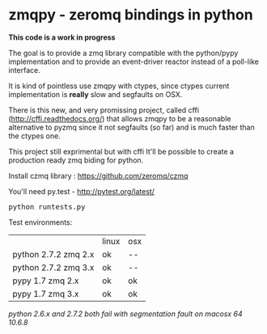 zmqpy - zeromq bindings in python
============================================

**This code is a work in progress**

The goal is to provide a zmq library compatible with the python/pypy implementation and to provide an event-driver reactor instead of a poll-like interface.

It is kind of pointless use zmqpy with ctypes, since ctypes current implementation is **really** slow and segfaults on OSX.

There is this new, and very promissing project, called cffi (http://cffi.readthedocs.org/) that allows zmqpy to be
a reasonable alternative to pyzmq since it not segfaults (so far) and is much faster than the ctypes one.

This project still exprimental but with cffi It'll be possible to create a production ready zmq biding for python.

Install czmq library : https://github.com/zeromq/czmq

You'll need py.test - http://pytest.org/latest/

<pre>
python runtests.py
</pre>

Test environments:

<table>
  <th>
    <td>linux</td>
    <td>osx</td>
  </th>
  <tr>
    <td>python 2.7.2 zmq 2.x</td>
    <td>ok</td>
    <td>--</td>
  </tr>
  <tr>
    <td>python 2.7.2 zmq 3.x</td>
    <td>ok</td>
    <td>--</td>
  </tr>
  <tr>
    <td>pypy 1.7 zmq 2.x</td>
    <td>ok</td>
    <td>ok</td>
  </tr>
  <tr>
    <td>pypy 1.7 zmq 3.x</td>
    <td>ok</td>
    <td>ok</td>
  </tr>
</table>

*python 2.6.x and 2.7.2 both fail with segmentation fault on macosx 64 10.6.8*
